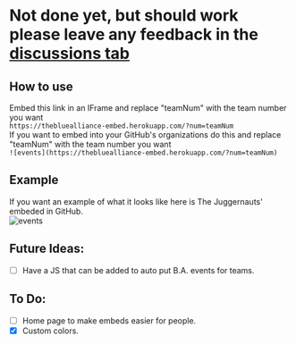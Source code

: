 # Not done yet, but should work please leave any feedback in the [discussions tab](https://github.com/Cool-showTTV/TheBlueAlliance-Embed/discussions)

## How to use
Embed this link in an IFrame and replace "teamNum" with the team number you want<br>
```https://thebluealliance-embed.herokuapp.com/?num=teamNum```<br>
If you want to embed into your GitHub's organizations do this and replace "teamNum" with the team number you want<br>
```![events](https://thebluealliance-embed.herokuapp.com/?num=teamNum)```<br>

## Example
If you want an example of what it looks like here is The Juggernauts' embeded in GitHub.<br>
![events](https://thebluealliance-embed.herokuapp.com/?num=1)


## Future Ideas:
- [ ] Have a JS that can be added to auto put B.A. events for teams.

## To Do:
- [ ] Home page to make embeds easier for people.
- [X] Custom colors.
